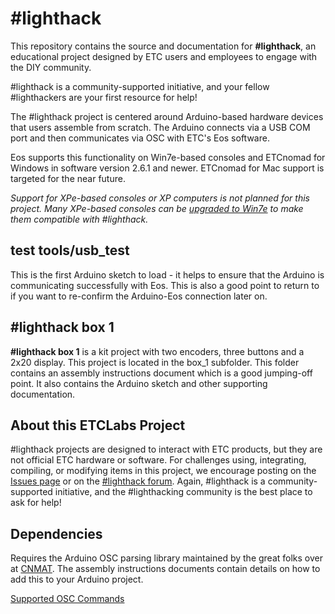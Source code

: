 # #lighthack
This repository contains the source and documentation for **#lighthack**, an educational project designed by ETC users and employees to engage with the DIY community.

#lighthack is a community-supported initiative, and your fellow #lighthackers are your first resource for help!

The #lighthack project is centered around Arduino-based hardware devices that users assemble from scratch. The Arduino connects via a USB COM port and then communicates via OSC with ETC's Eos software.

Eos supports this functionality on Win7e-based consoles and ETCnomad for Windows in software version 2.6.1 and newer. ETCnomad for Mac support is targeted for the near future.

_Support for XPe-based consoles or XP computers is not planned for this project. Many XPe-based consoles can be [upgraded to Win7e](http://www.etcconnect.com/Support/Articles/Windows-7-Upgrade-Eligibility.aspx) to make them compatible with #lighthack._

## test tools/usb_test
This is the first Arduino sketch to load - it helps to ensure that the Arduino is communicating successfully with Eos. This is also a good point to return to if you want to re-confirm the Arduino-Eos connection later on.

## #lighthack box 1
**#lighthack box 1** is a kit project with two encoders, three buttons and a 2x20 display. This project is located in the box_1 subfolder. This folder contains an assembly instructions document which is a good jumping-off point. It also contains the Arduino sketch and other supporting documentation.

## About this ETCLabs Project
#lighthack projects are designed to interact with ETC products, but they are not official ETC hardware or software. For challenges using, integrating, compiling, or modifying items in this project, we encourage posting on the [Issues page](https://github.com/ETCLabs/lighthack/issues) or on the [#lighthack forum](https://community.etcconnect.com/etclabs/f/lighthack). Again, #lighthack is a community-supported initiative, and the #lighthacking community is the best place to ask for help!

## Dependencies
Requires the Arduino OSC parsing library maintained by the great folks over at [CNMAT](https://github.com/CNMAT/OSC). The assembly instructions documents contain details on how to add this to your Arduino project.

[Supported OSC Commands](https://github.com/ETCLabs/EosSyncLib/blob/master/Supported%20OSC%20Commands.pdf)
